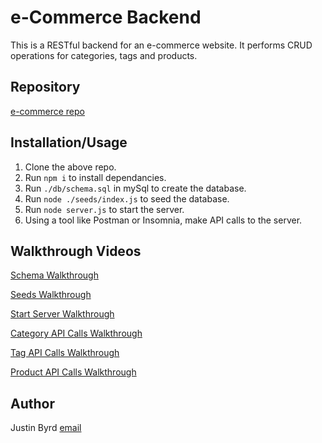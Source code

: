 # e-Commerce Backend
This is a RESTful backend for an e-commerce website.  It performs CRUD operations for categories, tags and products.

## Repository
[e-commerce repo](https://github.com/JustinNByrd/e-commerce)

## Installation/Usage
1. Clone the above repo.
2. Run `npm i` to install dependancies.
3. Run `./db/schema.sql` in mySql to create the database.
4. Run `node ./seeds/index.js` to seed the database.
5. Run `node server.js` to start the server.
6. Using a tool like Postman or Insomnia, make API calls to the server.

## Walkthrough Videos

[Schema Walkthrough](./assets/Schema.mp4)

[Seeds Walkthrough](./assets/Seeds.mp4)

[Start Server Walkthrough](./assets/StartServer.mp4)

[Category API Calls Walkthrough](./assets/CategoryApiCalls.mp4)

[Tag API Calls Walkthrough](./assets/TagApiCalls.mp4)

[Product API Calls Walkthrough](./assets/ProductApiCalls.mp4)


## Author
Justin Byrd [email](mailto:justin_byrd@hotmail.com)